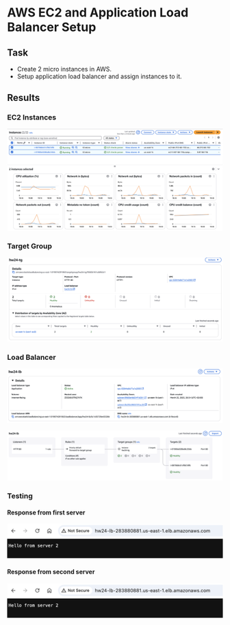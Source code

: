 # AWS EC2 and Application Load Balancer Setup

## Task

- Create 2 micro instances in AWS.
- Setup application load balancer and assign instances to it.

## Results

### EC2 Instances

![space](../24.AWS.EC2-and-Load-Balancer/assets/ec2-instances.png)

### Target Group

![space](../24.AWS.EC2-and-Load-Balancer/assets/tg.png)


### Load Balancer

![space](../24.AWS.EC2-and-Load-Balancer/assets/lb-config.png)

![space](../24.AWS.EC2-and-Load-Balancer/assets/lb-resource-map.png)

### Testing

#### Response from first server

![space](../24.AWS.EC2-and-Load-Balancer/assets/lb2.png)

#### Response from second server

![space](../24.AWS.EC2-and-Load-Balancer/assets/lb2.png)